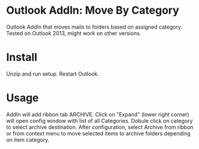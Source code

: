 # Outlook AddIn: Move By Category
Outlook AddIn that moves mails to folders based on assigned category.
Tested on Outlook 2013, might work on other versions.

# Install
Unzip and run setup.
Restart Outlook.

# Usage
AddIn will add ribbon tab ARCHIVE.
Click on "Expand" (lower right corner) will open config window with list of all Categories.
Dobule click on category to select archive destination.
After configuration, select Archive from ribbon or from context menu to move selected items to archive folders depending on item category.
